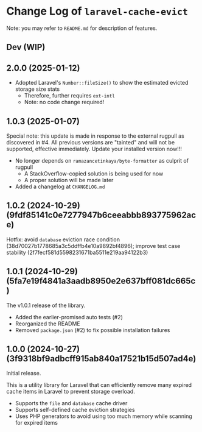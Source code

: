 # Change Log of `laravel-cache-evict`
Note: you may refer to `README.md` for description of features.

## Dev (WIP)

## 2.0.0 (2025-01-12)
- Adopted Laravel's `Number::fileSize()` to show the estimated evicted storage size stats
  - Therefore, further requires `ext-intl`
  - Note: no code change required!

## 1.0.3 (2025-01-07)
Special note: this update is made in response to the external rugpull as discovered in #4. All previous versions are "tainted" and will not be supported, effective immediately. Update your installed version now!!!
- No longer depends on `ramazancetinkaya/byte-formatter` as culprit of rugpull
  - A StackOverflow-copied solution is being used for now
  - A proper solution will be made later
- Added a changelog at `CHANGELOG.md`

## 1.0.2 (2024-10-29) (9fdf85141c0e7277947b6ceeabbb893775962ace)
Hotfix: avoid `database` eviction race condition (38d70027b1778685a3c5ddffb4e10a9892bf4896); improve test case stability (2f7fecf581d5598231671ba5511e219aa94122b3)

## 1.0.1 (2024-10-29) (5fa7e19f4841a3aadb8950e2e637bff081dc665c)
The v1.0.1 release of the library.
- Added the earlier-promised auto tests (#2)
- Reorganized the README
- Removed `package.json` (#2) to fix possible installation failures

## 1.0.0 (2024-10-27) (3f9318bf9adbcff915ab840a17521b15d507ad4e)
Initial release.

This is a utility library for Laravel that can efficiently remove many expired cache items in Laravel to prevent storage overload.
- Supports the `file` and `database` cache driver
- Supports self-defined cache eviction strategies
- Uses PHP generators to avoid using too much memory while scanning for expired items
